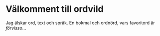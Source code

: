 # Välkomment till ordvild
Jag älskar ord, text och språk. En bokmal och ordnörd, vars favoritord är *förvisso*…
